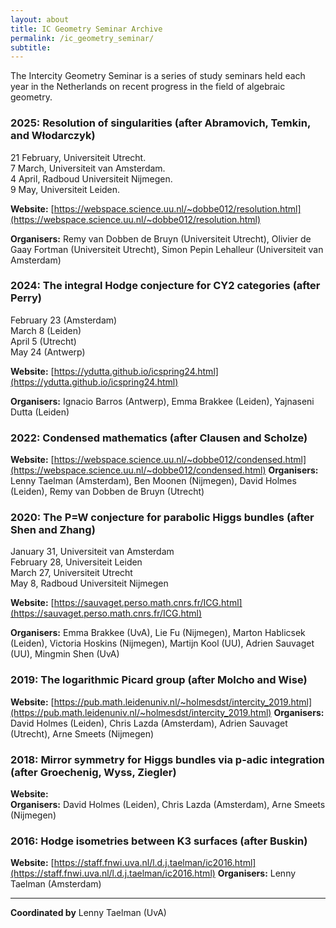 ```yaml
---
layout: about
title: IC Geometry Seminar Archive
permalink: /ic_geometry_seminar/
subtitle: 
---
```


The Intercity Geometry Seminar is a series of study seminars held each year in the Netherlands on recent progress in the field of algebraic geometry.

### 2025: Resolution of singularities (after Abramovich, Temkin, and Włodarczyk)

21 February, Universiteit Utrecht.  
7 March, Universiteit van Amsterdam.  
4 April, Radboud Universiteit Nijmegen.  
9 May, Universiteit Leiden.  

**Website:** [https://webspace.science.uu.nl/~dobbe012/resolution.html](https://webspace.science.uu.nl/~dobbe012/resolution.html)

**Organisers:** Remy van Dobben de Bruyn (Universiteit Utrecht), Olivier de Gaay Fortman (Universiteit Utrecht), Simon Pepin Lehalleur (Universiteit van Amsterdam)

### 2024: The integral Hodge conjecture for CY2 categories (after Perry)

February 23 (Amsterdam)  
March 8 (Leiden)  
April 5 (Utrecht)  
May 24 (Antwerp)  

**Website:** [https://ydutta.github.io/icspring24.html](https://ydutta.github.io/icspring24.html)

**Organisers:** Ignacio Barros (Antwerp), Emma Brakkee (Leiden), Yajnaseni Dutta (Leiden)

### 2022: Condensed mathematics (after Clausen and Scholze)

**Website:**  [https://webspace.science.uu.nl/~dobbe012/condensed.html](https://webspace.science.uu.nl/~dobbe012/condensed.html)
**Organisers:**  Lenny Taelman (Amsterdam), Ben Moonen (Nijmegen), David Holmes (Leiden), Remy van Dobben de Bruyn (Utrecht)

### 2020: The P=W conjecture for parabolic Higgs bundles (after Shen and Zhang)

January 31, Universiteit van Amsterdam  
February 28, Universiteit Leiden  
March 27, Universiteit Utrecht  
May 8, Radboud Universiteit Nijmegen  

**Website:** [https://sauvaget.perso.math.cnrs.fr/ICG.html](https://sauvaget.perso.math.cnrs.fr/ICG.html)

**Organisers:** Emma Brakkee (UvA), Lie Fu (Nijmegen), Marton Hablicsek (Leiden), Victoria Hoskins (Nijmegen), Martijn Kool (UU), Adrien Sauvaget (UU), Mingmin Shen (UvA)

### 2019: The logarithmic Picard group (after Molcho and Wise)

**Website:** [https://pub.math.leidenuniv.nl/~holmesdst/intercity_2019.html](https://pub.math.leidenuniv.nl/~holmesdst/intercity_2019.html)
**Organisers:**  David Holmes (Leiden), Chris Lazda (Amsterdam), Adrien Sauvaget (Utrecht), Arne Smeets (Nijmegen)

### 2018: Mirror symmetry for Higgs bundles via p-adic integration (after Groechenig, Wyss, Ziegler)

**Website:**  
**Organisers:** David Holmes (Leiden), Chris Lazda (Amsterdam), Arne Smeets (Nijmegen)

### 2016: Hodge isometries between K3 surfaces (after Buskin)

**Website:** [https://staff.fnwi.uva.nl/l.d.j.taelman/ic2016.html](https://staff.fnwi.uva.nl/l.d.j.taelman/ic2016.html)
**Organisers:** Lenny Taelman (Amsterdam)

---

**Coordinated by** Lenny Taelman (UvA)

